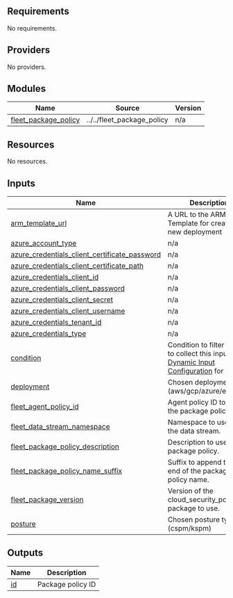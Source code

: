 <!-- BEGIN_TF_DOCS -->
## Requirements

No requirements.

## Providers

No providers.

## Modules

| Name | Source | Version |
|------|--------|---------|
| <a name="module_fleet_package_policy"></a> [fleet\_package\_policy](#module\_fleet\_package\_policy) | ../../fleet_package_policy | n/a |

## Resources

No resources.

## Inputs

| Name | Description | Type | Default | Required |
|------|-------------|------|---------|:--------:|
| <a name="input_arm_template_url"></a> [arm\_template\_url](#input\_arm\_template\_url) | A URL to the ARM Template for creating a new deployment | `string` | `"https://portal.azure.com/#create/Microsoft.Template/uri/https%3A%2F%2Fraw.githubusercontent.com%2Felastic%2Fcloudbeat%2F8.16%2Fdeploy%2Fazure%2FARM-for-ACCOUNT_TYPE.json"` | no |
| <a name="input_azure_account_type"></a> [azure\_account\_type](#input\_azure\_account\_type) | n/a | `string` | `null` | no |
| <a name="input_azure_credentials_client_certificate_password"></a> [azure\_credentials\_client\_certificate\_password](#input\_azure\_credentials\_client\_certificate\_password) | n/a | `string` | `null` | no |
| <a name="input_azure_credentials_client_certificate_path"></a> [azure\_credentials\_client\_certificate\_path](#input\_azure\_credentials\_client\_certificate\_path) | n/a | `string` | `null` | no |
| <a name="input_azure_credentials_client_id"></a> [azure\_credentials\_client\_id](#input\_azure\_credentials\_client\_id) | n/a | `string` | `null` | no |
| <a name="input_azure_credentials_client_password"></a> [azure\_credentials\_client\_password](#input\_azure\_credentials\_client\_password) | n/a | `string` | `null` | no |
| <a name="input_azure_credentials_client_secret"></a> [azure\_credentials\_client\_secret](#input\_azure\_credentials\_client\_secret) | n/a | `string` | `null` | no |
| <a name="input_azure_credentials_client_username"></a> [azure\_credentials\_client\_username](#input\_azure\_credentials\_client\_username) | n/a | `string` | `null` | no |
| <a name="input_azure_credentials_tenant_id"></a> [azure\_credentials\_tenant\_id](#input\_azure\_credentials\_tenant\_id) | n/a | `string` | `null` | no |
| <a name="input_azure_credentials_type"></a> [azure\_credentials\_type](#input\_azure\_credentials\_type) | n/a | `string` | `null` | no |
| <a name="input_condition"></a> [condition](#input\_condition) | Condition to filter when to collect this input. See [Dynamic Input Configuration](https://www.elastic.co/guide/en/fleet/current/dynamic-input-configuration.html) for details. | `string` | `null` | no |
| <a name="input_deployment"></a> [deployment](#input\_deployment) | Chosen deployment type (aws/gcp/azure/eks/k8s) | `string` | n/a | yes |
| <a name="input_fleet_agent_policy_id"></a> [fleet\_agent\_policy\_id](#input\_fleet\_agent\_policy\_id) | Agent policy ID to add the package policy to. | `string` | n/a | yes |
| <a name="input_fleet_data_stream_namespace"></a> [fleet\_data\_stream\_namespace](#input\_fleet\_data\_stream\_namespace) | Namespace to use for the data stream. | `string` | `"default"` | no |
| <a name="input_fleet_package_policy_description"></a> [fleet\_package\_policy\_description](#input\_fleet\_package\_policy\_description) | Description to use for the package policy. | `string` | `""` | no |
| <a name="input_fleet_package_policy_name_suffix"></a> [fleet\_package\_policy\_name\_suffix](#input\_fleet\_package\_policy\_name\_suffix) | Suffix to append to the end of the package policy name. | `string` | `""` | no |
| <a name="input_fleet_package_version"></a> [fleet\_package\_version](#input\_fleet\_package\_version) | Version of the cloud\_security\_posture package to use. | `string` | `"1.11.0-preview13"` | no |
| <a name="input_posture"></a> [posture](#input\_posture) | Chosen posture type (cspm/kspm) | `string` | n/a | yes |

## Outputs

| Name | Description |
|------|-------------|
| <a name="output_id"></a> [id](#output\_id) | Package policy ID |
<!-- END_TF_DOCS -->